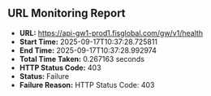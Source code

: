 ## URL Monitoring Report

- **URL:** https://api-gw1-prod1.fisglobal.com/gw/v1/health
- **Start Time:** 2025-09-17T10:37:28.725811
- **End Time:** 2025-09-17T10:37:28.992974
- **Total Time Taken:** 0.267163 seconds
- **HTTP Status Code:** 403
- **Status:** Failure
- **Failure Reason:** HTTP Status Code: 403
